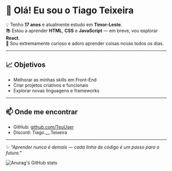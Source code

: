 # 👋 Olá! Eu sou o Tiago Teixeira  

💡 Tenho **17 anos** e atualmente estudo em **Timor-Leste**.  
📚 Estou a aprender **HTML**, **CSS** e **JavaScript** — em breve, vou explorar **React**.  
🚀 Sou extremamente curioso e adoro aprender coisas novas todos os dias.  

---

## 📈 Objetivos  
- Melhorar as minhas skills em Front-End  
- Criar projetos criativos e funcionais  
- Explorar novas linguagens e frameworks  

---

## 📫 Onde me encontrar  
- GitHub: [github.com/TeuUser](https://github.com/TiagovskiCode)
- Discord: Tiago.__.Teixeira

---
✨ *"Aprender nunca é demais — cada linha de código é um passo para o futuro."*


![Anurag's GitHub stats](https://github-readme-stats.vercel.app/api?username=TiagovskiCode&show_icons=true&theme=tokyonight)
